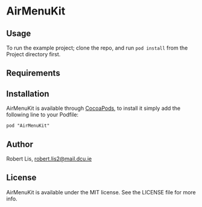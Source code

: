 # AirMenuKit

## Usage

To run the example project; clone the repo, and run `pod install` from the Project directory first.

## Requirements

## Installation

AirMenuKit is available through [CocoaPods](http://cocoapods.org), to install
it simply add the following line to your Podfile:

    pod "AirMenuKit"

## Author

Robert Lis, robert.lis2@mail.dcu.ie

## License

AirMenuKit is available under the MIT license. See the LICENSE file for more info.

